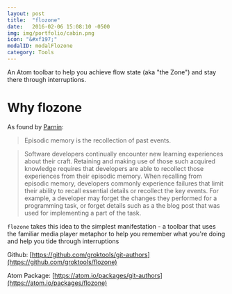 ```yaml
---
layout: post
title:  "flozone"
date:   2016-02-06 15:08:10 -0500
img: img/portfolio/cabin.png
icon: "&#xf197;"
modalID: modalFlozone
category: Tools
---
```

An Atom toolbar to help you achieve flow state (aka "the Zone") and stay there through interruptions.

# Why flozone
As found by [Parnin](http://blog.ninlabs.com/2013/01/programmer-interrupted/):
>Episodic memory is the recollection of past events.

>Software developers continually encounter new learning experiences about their craft. Retaining and making use of those such acquired knowledge requires that developers are able to recollect those experiences from their episodic memory. When recalling from episodic memory, developers commonly experience failures that limit their ability to recall essential details or recollect the key events. For example, a developer may forget the changes they performed for a programming task, or forget details such as a the blog post that was used for implementing a part of the task.

`flozone` takes this idea to the simplest manifestation - a toolbar that uses the familiar media player metaphor to help you remember what you're doing and help you tide through interruptions

Github: [https://github.com/groktools/git-authors](https://github.com/groktools/flozone)

Atom Package: [https://atom.io/packages/git-authors](https://atom.io/packages/flozone)
